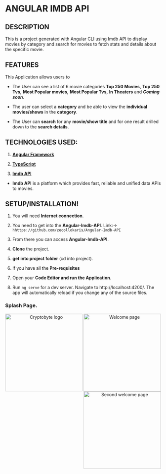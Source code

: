 # ANGULAR IMDB API 



## DESCRIPTION

This is a project generated with Angular CLI using Imdb API to display movies by category and search for movies to fetch stats and details about the specific movie.


## FEATURES

This Application allows users to

- The User can see a list of 6 movie categories **Top 250 Movies,** **Top 250 Tvs,** **Most Popular movies,** **Most Popular Tvs,** **In Theaters** and ***Coming soon***.

- The user can select a **category** and be able to view the **individual movies/shows** in the **category**.

- The User can **search** for any **movie/show title** and for one result drilled down to the **search details**.

## TECHNOLOGIES USED:

1. **[Angular Framework](https://angular.io/)**

2. **[TypeScript](https://www.typescriptlang.org/)**

3. **[Imdb API](https://imdb-api.com/api)**

- **Imdb API** is a platform which provides fast, reliable and unified data APIs to movies.

## **SETUP/INSTALLATION!**


1. You will need **Internet connection**.

2. You need to get into the **Angular-Imdb-API**. Link:-> ```hhttps://github.com/zecollokaris/Angular-Imdb-API```

3. From there you can access **Angular-Imdb-API**.

4. **Clone** the project.

5. **get into project folder** (cd into project).

6. If you have all the **Pre-requisites**

7. Open your **Code Editor and run the Application**.

8. Run ``ng serve`` for a dev server. Navigate to http://localhost:4200/. The app will automatically reload if you change any of the source files.


### Splash Page.

<p align="center">
<img align="left" width="250" src="Spec.md/Disp2.png" alt="Cryptobyte logo" />
<img align="centre" width="250" src="Spec.md/Disp3.png" alt="Welcome page" />
<img align="right" width="250" src="Spec.md/Disp12.png" alt="Second welcome page" />
<p>